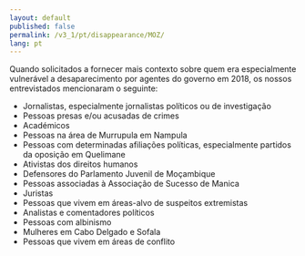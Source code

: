 ```yaml
---
layout: default
published: false
permalink: /v3_1/pt/disappearance/MOZ/
lang: pt
---
```


Quando solicitados a fornecer mais contexto sobre quem era especialmente vulnerável a desaparecimento por agentes do governo em 2018, os nossos entrevistados mencionaram o seguinte:
-	Jornalistas, especialmente jornalistas políticos ou de investigação
-	Pessoas presas e/ou acusadas de crimes
-	Académicos
-	Pessoas na área de Murrupula em Nampula
-	Pessoas com determinadas afiliações políticas, especialmente partidos da oposição em Quelimane
-	Ativistas dos direitos humanos
-	Defensores do Parlamento Juvenil de Moçambique
-	Pessoas associadas à Associação de Sucesso de Manica
-	Juristas
-	Pessoas que vivem em áreas-alvo de suspeitos extremistas
-	Analistas e comentadores políticos
-	Pessoas com albinismo
-	Mulheres em Cabo Delgado e Sofala
-	Pessoas que vivem em áreas de conflito
